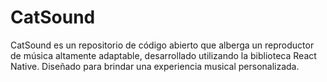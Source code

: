 # CatSound
CatSound es un repositorio de código abierto que alberga un reproductor de música altamente adaptable, desarrollado utilizando la biblioteca React Native. Diseñado para brindar una experiencia musical personalizada.
